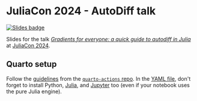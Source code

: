 # JuliaCon 2024 - AutoDiff talk

[![Slides badge](https://img.shields.io/badge/preview-slides-blue)](https://gdalle.github.io/JuliaCon2024-AutoDiff/)

Slides for the talk [*Gradients for everyone: a quick guide to autodiff in Julia*](https://pretalx.com/juliacon2024/talk/YGZYWK/) at [JuliaCon 2024](https://juliacon.org/2024/).

## Quarto setup

Follow the [guidelines](https://github.com/quarto-dev/quarto-actions/blob/main/examples/example-01-basics.md#github-pages) from the [`quarto-actions` repo](https://github.com/quarto-dev/quarto-actions).
In the [YAML file](https://github.com/quarto-dev/quarto-actions/blob/main/examples/quarto-publish-example.yml), don't forget to install Python, [Julia](https://github.com/quarto-dev/quarto-actions/blob/main/examples/example-03-dependencies.md#installing-julia), and [Jupyter](https://github.com/quarto-dev/quarto-actions/blob/main/examples/example-03-dependencies.md#installing-jupyter) too (even if your notebook uses the pure Julia engine).
